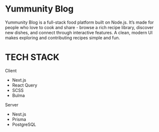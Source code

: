 # Yummunity Blog

Yummunity Blog is a full-stack food platform built on Node.js. It’s made for people who love to cook and share - browse a rich recipe library, discover new dishes, and connect through interactive features. A clean, modern UI makes exploring and contributing recipes simple and fun.

# TECH STACK

Client

-   Next.js
-   React Query
-   SCSS
-   Bulma

Server

-   Nest.js
-   Prisma
-   PostgreSQL

